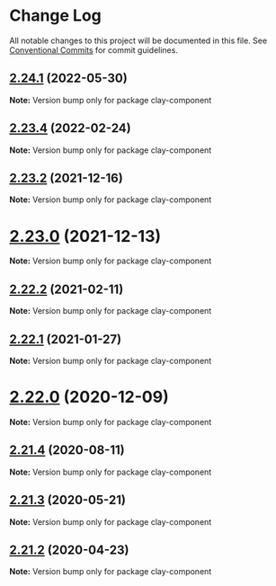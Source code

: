 # Change Log

All notable changes to this project will be documented in this file.
See [Conventional Commits](https://conventionalcommits.org) for commit guidelines.

## [2.24.1](https://github.com/liferay/clay/compare/v2.24.0...v2.24.1) (2022-05-30)

**Note:** Version bump only for package clay-component





## [2.23.4](https://github.com/liferay/clay/compare/v2.23.3...v2.23.4) (2022-02-24)

**Note:** Version bump only for package clay-component





## [2.23.2](https://github.com/liferay/clay/compare/v2.23.1...v2.23.2) (2021-12-16)

**Note:** Version bump only for package clay-component





# [2.23.0](https://github.com/liferay/clay/tree/master/packages/clay-component/compare/v2.22.4...v2.23.0) (2021-12-13)

**Note:** Version bump only for package clay-component





## [2.22.2](https://github.com/liferay/clay/tree/master/packages/clay-component/compare/v2.22.1...v2.22.2) (2021-02-11)

**Note:** Version bump only for package clay-component





## [2.22.1](https://github.com/liferay/clay/tree/master/packages/clay-component/compare/v2.22.0...v2.22.1) (2021-01-27)

**Note:** Version bump only for package clay-component





# [2.22.0](https://github.com/liferay/clay/tree/master/packages/clay-component/compare/v2.21.5...v2.22.0) (2020-12-09)

**Note:** Version bump only for package clay-component





## [2.21.4](https://github.com/liferay/clay/tree/master/packages/clay-component/compare/v2.21.3...v2.21.4) (2020-08-11)

**Note:** Version bump only for package clay-component





## [2.21.3](https://github.com/liferay/clay/tree/master/packages/clay-component/compare/v2.21.2...v2.21.3) (2020-05-21)

**Note:** Version bump only for package clay-component





## [2.21.2](https://github.com/liferay/clay/tree/master/packages/clay-component/compare/v2.21.1...v2.21.2) (2020-04-23)

**Note:** Version bump only for package clay-component
